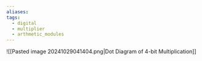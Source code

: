 ```yaml
---
aliases: 
tags:
  - digital
  - multiplier
  - arthmetic_modules
---
```

![[Pasted image 20241029041404.png|Dot Diagram of 4-bit Multiplication]]